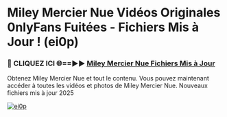 # Miley Mercier Nue Vidéos Originales 0nlyFans Fuitées - Fichiers Mis à Jour ! (ei0p)

<h3>🔴 CLIQUEZ ICI 🌐==►► <a href="https://tinyurl.com/2pmr4ezf" rel="nofollow">Miley Mercier Nue Fichiers Mis à Jour</a></h3>

Obtenez Miley Mercier Nue et tout le contenu. Vous pouvez maintenant accéder à toutes les vidéos et photos de Miley Mercier Nue. Nouveaux fichiers mis à jour 2025

[![ei0p](https://i.imgur.com/6SNvagu.gif)](https://tinyurl.com/2pmr4ezf)
